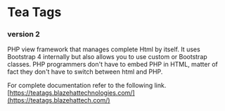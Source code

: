 # Tea Tags
### version 2

PHP view framework that manages complete Html by itself. It uses Bootstrap 4 internally but also allows you to use custom or Bootstrap classes. PHP programmers don't have to embed PHP in HTML, matter of fact they don't have to switch between html and PHP.

For complete documentation refer to the following link.
[https://teatags.blazehattechnologies.com/](https://teatags.blazehattech.com/)
